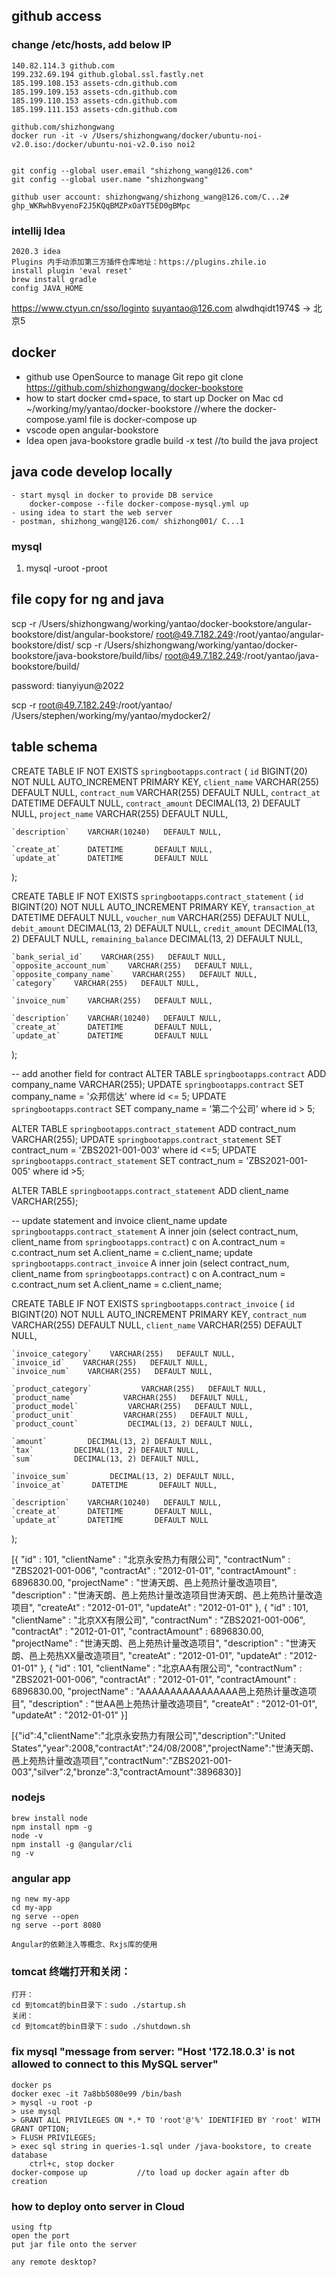 ## github access
### change /etc/hosts, add below IP
    140.82.114.3 github.com
    199.232.69.194 github.global.ssl.fastly.net
    185.199.108.153 assets-cdn.github.com
    185.199.109.153 assets-cdn.github.com
    185.199.110.153 assets-cdn.github.com
    185.199.111.153 assets-cdn.github.com

    github.com/shizhongwang
    docker run -it -v /Users/shizhongwang/docker/ubuntu-noi-v2.0.iso:/docker/ubuntu-noi-v2.0.iso noi2


    git config --global user.email "shizhong_wang@126.com"
    git config --global user.name "shizhongwang"

    github user account: shizhongwang/shizhong_wang@126.com/C...2#
    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


### intellij Idea
    2020.3 idea
    Plugins 内手动添加第三方插件仓库地址：https://plugins.zhile.io
    install plugin 'eval reset'
    brew install gradle
    config JAVA_HOME


https://www.ctyun.cn/sso/loginto
suyantao@126.com        alwdhqidt1974$
-> 北京5

## docker

- github
    use OpenSource to manage Git repo
    git clone https://github.com/shizhongwang/docker-bookstore
- how to start docker
    cmd+space, to start up Docker on Mac
    cd ~/working/my/yantao/docker-bookstore         //where the docker-compose.yaml file is
    docker-compose up
- vscode
    open angular-bookstore
- Idea
    open java-bookstore
    gradle build  -x test           //to build the java project

## java code develop locally
    - start mysql in docker to provide DB service
        docker-compose --file docker-compose-mysql.yml up
    - using idea to start the web server
    - postman, shizhong_wang@126.com/ shizhong001/ C...1


### mysql
1. mysql -uroot -proot


## file copy for ng and java
scp -r /Users/shizhongwang/working/yantao/docker-bookstore/angular-bookstore/dist/angular-bookstore/ root@49.7.182.249:/root/yantao/angular-bookstore/dist/
scp -r /Users/shizhongwang/working/yantao/docker-bookstore/java-bookstore/build/libs/ root@49.7.182.249:/root/yantao/java-bookstore/build/

password:   tianyiyun@2022



scp -r root@49.7.182.249:/root/yantao/ /Users/stephen/working/my/yantao/mydocker2/


## table schema
CREATE TABLE IF NOT EXISTS `springbootapps`.`contract`
(
    `id`             BIGINT(20) NOT NULL AUTO_INCREMENT PRIMARY KEY,
    `client_name`           VARCHAR(255)   DEFAULT NULL,
    `contract_num`    VARCHAR(255)   DEFAULT NULL,
    `contract_at`      DATETIME       DEFAULT NULL,
    `contract_amount`         DECIMAL(13, 2) DEFAULT NULL,
    `project_name`    VARCHAR(255)   DEFAULT NULL,

    `description`    VARCHAR(10240)   DEFAULT NULL,

    `create_at`      DATETIME       DEFAULT NULL,
    `update_at`      DATETIME       DEFAULT NULL
);

CREATE TABLE IF NOT EXISTS `springbootapps`.`contract_statement`
(
    `id`             BIGINT(20) NOT NULL AUTO_INCREMENT PRIMARY KEY,
    `transaction_at`      DATETIME       DEFAULT NULL,
    `voucher_num`    VARCHAR(255)   DEFAULT NULL,
    `debit_amount`         DECIMAL(13, 2) DEFAULT NULL,
    `credit_amount`         DECIMAL(13, 2) DEFAULT NULL,
    `remaining_balance`         DECIMAL(13, 2) DEFAULT NULL,

    `bank_serial_id`    VARCHAR(255)   DEFAULT NULL,
    `opposite_account_num`    VARCHAR(255)   DEFAULT NULL,
    `opposite_company_name`    VARCHAR(255)   DEFAULT NULL,
    `category`    VARCHAR(255)   DEFAULT NULL,

    `invoice_num`    VARCHAR(255)   DEFAULT NULL,

    `description`    VARCHAR(10240)   DEFAULT NULL,
    `create_at`      DATETIME       DEFAULT NULL,
    `update_at`      DATETIME       DEFAULT NULL
);

-- add another field for contract
ALTER TABLE `springbootapps`.`contract` ADD company_name VARCHAR(255);
UPDATE `springbootapps`.`contract` SET company_name = '众邦信达' where id <= 5;
UPDATE `springbootapps`.`contract` SET company_name = '第二个公司' where id > 5;


ALTER TABLE `springbootapps`.`contract_statement` ADD contract_num VARCHAR(255);
UPDATE `springbootapps`.`contract_statement` SET contract_num = 'ZBS2021-001-003' where id <=5;
UPDATE `springbootapps`.`contract_statement` SET contract_num = 'ZBS2021-001-005' where id >5;

ALTER TABLE `springbootapps`.`contract_statement` ADD client_name VARCHAR(255);

-- update statement and invoice client_name
update `springbootapps`.`contract_statement` A inner join (select contract_num, client_name from `springbootapps`.`contract`) c on A.contract_num = c.contract_num set A.client_name = c.client_name;
update `springbootapps`.`contract_invoice` A inner join (select contract_num, client_name from `springbootapps`.`contract`) c on A.contract_num = c.contract_num set A.client_name = c.client_name;



CREATE TABLE IF NOT EXISTS `springbootapps`.`contract_invoice`
(
    `id`             BIGINT(20) NOT NULL AUTO_INCREMENT PRIMARY KEY,
    `contract_num`    VARCHAR(255)   DEFAULT NULL,
    `client_name`           VARCHAR(255)   DEFAULT NULL,

    `invoice_category`    VARCHAR(255)   DEFAULT NULL,
    `invoice_id`    VARCHAR(255)   DEFAULT NULL,
    `invoice_num`    VARCHAR(255)   DEFAULT NULL,

    `product_category`           VARCHAR(255)   DEFAULT NULL,
    `product_name`           VARCHAR(255)   DEFAULT NULL,
    `product_model`           VARCHAR(255)   DEFAULT NULL,
    `product_unit`           VARCHAR(255)   DEFAULT NULL,
    `product_count`           DECIMAL(13, 2) DEFAULT NULL,

    `amount`         DECIMAL(13, 2) DEFAULT NULL,
    `tax`         DECIMAL(13, 2) DEFAULT NULL,
    `sum`         DECIMAL(13, 2) DEFAULT NULL,

    `invoice_sum`         DECIMAL(13, 2) DEFAULT NULL,
    `invoice_at`      DATETIME       DEFAULT NULL,

    `description`    VARCHAR(10240)   DEFAULT NULL,
    `create_at`      DATETIME       DEFAULT NULL,
    `update_at`      DATETIME       DEFAULT NULL
);


[{
    "id" : 101,
    "clientName" : "北京永安热力有限公司",
    "contractNum" : "ZBS2021-001-006",
    "contractAt" : "2012-01-01",
    "contractAmount" : 6896830.00,
    "projectName" : "世涛天朗、邑上苑热计量改造项目",
    "description" : "世涛天朗、邑上苑热计量改造项目世涛天朗、邑上苑热计量改造项目",
    "createAt" : "2012-01-01",
    "updateAt" : "2012-01-01"
},
{
    "id" : 101,
    "clientName" : "北京XX有限公司",
    "contractNum" : "ZBS2021-001-006",
    "contractAt" : "2012-01-01",
    "contractAmount" : 6896830.00,
    "projectName" : "世涛天朗、邑上苑热计量改造项目",
    "description" : "世涛天朗、邑上苑热XX量改造项目",
    "createAt" : "2012-01-01",
    "updateAt" : "2012-01-01"
},
{
    "id" : 101,
    "clientName" : "北京AA有限公司",
    "contractNum" : "ZBS2021-001-006",
    "contractAt" : "2012-01-01",
    "contractAmount" : 6896830.00,
    "projectName" : "AAAAAAAAAAAAAAAA邑上苑热计量改造项目",
    "description" : "世AA邑上苑热计量改造项目",
    "createAt" : "2012-01-01",
    "updateAt" : "2012-01-01"
}]



[{"id":4,"clientName":"北京永安热力有限公司","description":"United States","year":2008,"contractAt":"24/08/2008","projectName":"世涛天朗、邑上苑热计量改造项目","contractNum":"ZBS2021-001-003","silver":2,"bronze":3,"contractAmount":3896830}]


### nodejs
    brew install node
    npm install npm -g
    node -v
    npm install -g @angular/cli
    ng -v

### angular app
    ng new my-app
    cd my-app
    ng serve --open
    ng serve --port 8080

    Angular的依赖注入等概念、Rxjs库的使用

### tomcat 终端打开和关闭：
    打开：
    cd 到tomcat的bin目录下：sudo ./startup.sh
    关闭：
    cd 到tomcat的bin目录下：sudo ./shutdown.sh

### fix mysql "message from server: "Host '172.18.0.3' is not allowed to connect to this MySQL server"
    docker ps
    docker exec -it 7a8bb5080e99 /bin/bash
    > mysql -u root -p
    > use mysql
    > GRANT ALL PRIVILEGES ON *.* TO 'root'@'%' IDENTIFIED BY 'root' WITH GRANT OPTION;
    > FLUSH PRIVILEGES;
    > exec sql string in queries-1.sql under /java-bookstore, to create database
        ctrl+c, stop docker
    docker-compose up           //to load up docker again after db creation

### how to deploy onto server in Cloud
    using ftp
    open the port
    put jar file onto the server

    any remote desktop?
